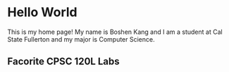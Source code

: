 # Hello World

This is my home page! My name is Boshen Kang and I am a student at Cal State Fullerton and my major is Computer Science.

## Facorite CPSC 120L Labs

